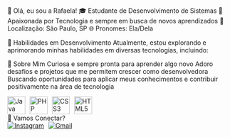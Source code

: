 👋 Olá, eu sou a Rafaela!
🎓 Estudante de Desenvolvimento de Sistemas
🌱 Apaixonada por Tecnologia e sempre em busca de novos aprendizados
📍 Localização: São Paulo, SP
🌐 Pronomes: Ela/Dela

🚀 Habilidades em Desenvolvimento
Atualmente, estou explorando e aprimorando minhas habilidades em diversas tecnologias, incluindo:

🌈 Sobre Mim
Curiosa e sempre pronta para aprender algo novo
Adoro desafios e projetos que me permitem crescer como desenvolvedora
Buscando oportunidades para aplicar meus conhecimentos e contribuir positivamente na área de tecnologia

<div style="display: flex; align-items: center; gap: 10px;"> <img src="https://cdn.jsdelivr.net/gh/devicons/devicon/icons/java/java-original.svg" width="40" height="40" alt="Java"/> <img src="https://cdn.jsdelivr.net/gh/devicons/devicon/icons/php/php-plain.svg" width="40" height="40" alt="PHP"/> <img src="https://cdn.jsdelivr.net/gh/devicons/devicon/icons/css3/css3-original.svg" width="40" height="40" alt="CSS3"/> <img src="https://cdn.jsdelivr.net/gh/devicons/devicon/icons/html5/html5-original.svg" width="40" height="40" alt="HTML5"/> </div>
💬 Vamos Conectar?
<div style="display: flex; align-items: center; gap: 10px;"> <a href="https://instagram.com/nany_nicee" target="_blank"><img src="https://img.shields.io/badge/-Instagram-%23E4405F?style=for-the-badge&logo=instagram&logoColor=white" alt="Instagram"/></a> <a href="mailto:rafabertacelli2303@gmail.com"><img src="https://img.shields.io/badge/Gmail-D14836?style=for-the-badge&logo=gmail&logoColor=white" alt="Gmail"/></a> </div>

